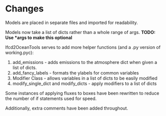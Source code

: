 # Changes

Models are placed in separate files and imported for readability.

Models now take a list of dicts rather than a whole range of args.  **TODO: Use \*args to make this optional**

lfcd2OceanTools serves to add more helper functions (and a .py version of working.pyc):

1. add_emissions - adds emissions to the atmosphere dict when given a list of dicts.
2. add_fancy_labels - formats the ylabels for common variables
3. Modifier Class - allows variables in a list of dicts to be easily modified
4. modify_single_dict and modify_dicts - apply modifiers to a list of dicts

Some instances of applying fluxes to boxes have been rewritten to reduce the number of if statements used for speed.

Additionally, extra comments have been added throughout.